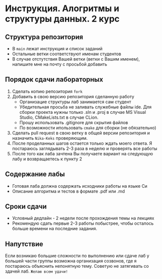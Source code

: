 # Инструкция. Алогритмы и структуры данных. 2 курс

## Структура репозитория
+ В `main` лежат инструкция и список заданий
+ Остальные ветки соответствуют именам студентов
+ В случае отстутствия Вашей ветки (ветки с Вашим именем), напишите мне на почту с просьбой добавить

## Порядок сдачи лабораторных
1. Сделать копию репозитория `fork`
2. Добавить в свою версию репозитория сделанную работу
    - Организацие структуры лаб занимается сам студент
    - Убедительная просьба не заливать служебные файлы ide. Для сборки проекта нужны только .sln и .proj в случае MS Visual Studio, CMakeLists.txt в случае CLion.
    - Прошу использовать .gitignore для скрытия файлов
    - По возможности ипользовать `cmake` для сборки (не обязательно)
3. Сделать pull request в свою ветку в общей версии репозитория и назначить `Nika-Keks` проверяющим.
4. После проделанных шагов остается только ждать моего ответа. Я постараюсь заглядывать 2-3 раза в неделю и проверять все работы
5. После того как лаба зачтена Вы получаете вариант на следующую лабу и возвращаетесь к пункту 2

## Содержание лабы
+ Готовая лаба должна содержать исходники работы на языке Си
+ Описание алгоритма и тестов в формате .pdf или .md

## Сроки сдачи
+ Условный дедлайн - 2 недели после прохождения темы на лекциях
+ Рекомендую сдать первые 2-3 работы побыстрее, чтобы осталось больше времени на последние задания.

## Напутствие

Если возникаю большие сложности по выполнению или сдаче лаб у большей части группы возможна организация созвонов, где я постараюсь объяснить непонятную тему. Советую не затягивать со здачей лаб. `Желаю всем удачи!`